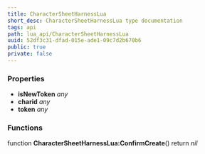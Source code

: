 ```yaml
---
title: CharacterSheetHarnessLua
short_desc: CharacterSheetHarnessLua type documentation
tags: api
path: lua_api/CharacterSheetHarnessLua
uuid: 52df3c31-dfad-015e-ade1-09c7d2b670b6
public: true
private: false
---
```




### Properties

* **isNewToken** *any* 
* **charid** *any* 
* **token** *any* 

### Functions

function **CharacterSheetHarnessLua:ConfirmCreate**()
  return *nil*
